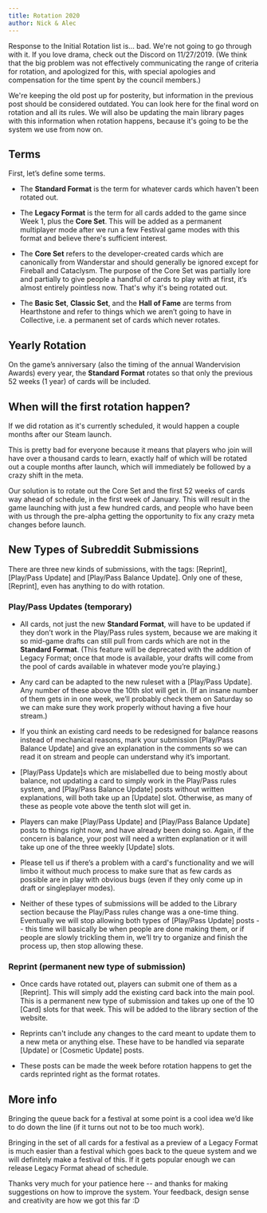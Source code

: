 ```yaml
---
title: Rotation 2020
author: Nick & Alec
---
```


Response to the Initial Rotation list is... bad. We're not going to go through with it. If you love drama, check out the Discord on 11/27/2019. (We think that the big problem was not effectively communicating the range of criteria for rotation, and apologized for this, with special apologies and compensation for the time spent by the council members.)

We're keeping the old post up for posterity, but information in the previous post should be considered outdated. You can look here for the final word on rotation and all its rules. We will also be updating the main library pages with this information when rotation happens, because it's going to be the system we use from now on.

## Terms
First, let’s define some terms.

* The **Standard Format** is the term for whatever cards which haven't been rotated out. 

* The **Legacy Format** is the term for all cards added to the game since Week 1, plus the **Core Set**. This will be added as a permanent multiplayer mode after we run a few Festival game modes with this format and believe there's sufficient interest.

* The **Core Set** refers to the developer-created cards which are canonically from Wanderstar and should generally be ignored except for Fireball and Cataclysm. The purpose of the Core Set was partially lore and partially to give people a handful of cards to play with at first, it’s almost entirely pointless now. That's why it's being rotated out.

* The **Basic Set**, **Classic Set**, and the **Hall of Fame** are terms from Hearthstone and refer to things which we aren’t going to have in Collective, i.e. a permanent set of cards which never rotates. 

## Yearly Rotation
On the game’s anniversary (also the timing of the annual Wandervision Awards) every year, the  **Standard Format** rotates so that only the previous 52 weeks (1 year) of cards will be included. 

## When will the first rotation happen?
If we did rotation as it's currently scheduled, it would happen a couple months after our Steam launch. 

This is pretty bad for everyone because it means that players who join will have over a thousand cards to learn, exactly half of which will be rotated out a couple months after launch, which will immediately be followed by a crazy shift in the meta. 

Our solution is to rotate out the Core Set and the first 52 weeks of cards way ahead of schedule, in the first week of January. This will result in the game launching with just a few hundred cards, and people who have been with us through the pre-alpha getting the opportunity to fix any crazy meta changes before launch. 

## New Types of Subreddit Submissions

There are three new kinds of submissions, with the tags: [Reprint], [Play/Pass Update] and [Play/Pass Balance Update]. Only one of these, [Reprint], even has anything to do with rotation. 

### Play/Pass Updates (temporary)

* All cards, not just the new **Standard Format**, will have to be updated if they don’t work in the Play/Pass rules system, because we are making it so mid-game drafts can still pull from cards which are not in the **Standard Format**. (This feature will be deprecated with the addition of Legacy Format; once that mode is available, your drafts will come from the pool of cards available in whatever mode you’re playing.)
  
* Any card can be adapted to the new ruleset with a [Play/Pass Update]. Any number of these above the 10th slot will get in. (If an insane number of them gets in in one week, we’ll probably check them on Saturday so we can make sure they work properly without having a five hour stream.)
  
* If you think an existing card needs to be redesigned for balance reasons instead of mechanical reasons, mark your submission [Play/Pass Balance Update] and give an explanation in the comments so we can read it on stream and people can understand why it’s important. 
  
* [Play/Pass Update]s which are mislabelled due to being mostly about balance, not updating a card to simply work in the Play/Pass rules system, and [Play/Pass Balance Update] posts without written explanations, will both take up an [Update] slot. Otherwise, as many of these as people vote above the tenth slot will get in.
  
* Players can make [Play/Pass Update] and [Play/Pass Balance Update] posts to things right now, and have already been doing so. Again, if the concern is balance, your post will need a written explanation or it will take up one of the three weekly [Update] slots.
  
* Please tell us if there’s a problem with a card's functionality and we will limbo it without much process to make sure that as few cards as possible are in play with obvious bugs (even if they only come up in draft or singleplayer modes). 
  
* Neither of these types of submissions will be added to the Library section because the Play/Pass rules change was a one-time thing. Eventually we will stop allowing both types of [Play/Pass Update] posts -- this time will basically be when people are done making them, or if people are slowly trickling them in, we’ll try to organize and finish the process up, then stop allowing these. 

### Reprint (permanent new type of submission)

* Once cards have rotated out, players can submit one of them as a [Reprint]. This will simply add the existing card back into the main pool. This is a permanent new type of submission and takes up one of the 10 [Card] slots for that week. This will be added to the library section of the website. 

* Reprints can't include any changes to the card meant to update them to a new meta or anything else. These have to be handled via separate [Update] or [Cosmetic Update] posts. 

* These posts can be made the week before rotation happens to get the cards reprinted right as the format rotates.

## More info

Bringing the queue back for a festival at some point is a cool idea we’d like to do down the line (if it turns out not to be too much work).

Bringing in the set of all cards for a festival as a preview of a Legacy Format is much easier than a festival which goes back to the queue system and we will definitely make a festival of this. If it gets popular enough we can release Legacy Format ahead of schedule.

Thanks very much for your patience here -- and thanks for making suggestions on how to improve the system. Your feedback, design sense and creativity are how we got this far :D
